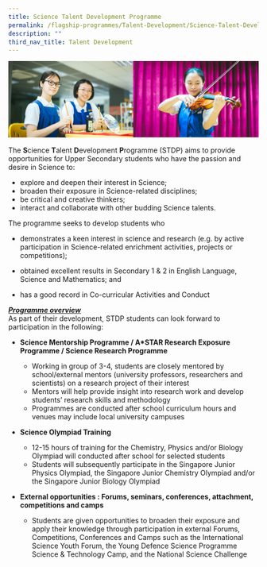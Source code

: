 ```yaml
---
title: Science Talent Development Programme
permalink: /flagship-programmes/Talent-Development/Science-Talent-Development-Programme/
description: ""
third_nav_title: Talent Development
---
```

![](/images/Banner%20Photos/01%20subpage%20flagship-programme.jpg)

The <b>S</b>cience <b>T</b>alent <b>D</b>evelopment <b>P</b>rogramme (STDP) aims to provide opportunities for Upper Secondary students who have the passion and desire in Science to:  

*   explore and deepen their interest in Science;
*   broaden their exposure in Science-related disciplines;
*   be critical and creative thinkers;
*   interact and collaborate with other budding Science talents.

  
The programme seeks to develop students who  

*   demonstrates a keen interest in science and research (e.g. by active participation in Science-related enrichment activities, projects or competitions);  
    
*   obtained excellent results in Secondary 1 & 2 in English Language, Science and Mathematics; and  
    
*   has a good record in Co-curricular Activities and Conduct  
    

  
<u><i><b>Programme overview</b></i></u>  
As part of their development, STDP students can look forward to participation in the following:  

*   <b>Science Mentorship Programme / A\*STAR Research Exposure Programme / Science Research Programme</b>      

    *   Working in group of 3-4, students are closely mentored by school/external mentors (university professors, researchers and scientists) on a research project of their interest
    *   Mentors will help provide insight into research work and develop students’ research skills and methodology
    *   Programmes are conducted after school curriculum hours and venues may include local university campuses    

*   <b>Science Olympiad Training</b> 

    *   12-15 hours of training for the Chemistry, Physics and/or Biology Olympiad will conducted after school for selected students
    *   Students will subsequently participate in the Singapore Junior Physics Olympiad, the Singapore Junior Chemistry Olympiad and/or the Singapore Junior Biology Olympiad

*   <b>External opportunities : Forums, seminars, conferences, attachment, competitions and camps</b>

    *   Students are given opportunities to broaden their exposure and apply their knowledge through participation in external Forums, Competitions, Conferences and Camps such as the International Science Youth Forum, the Young Defence Science Programme Science & Technology Camp, and the National Science Challenge